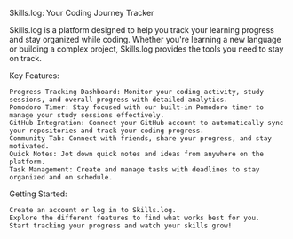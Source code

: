 Skills.log: Your Coding Journey Tracker

Skills.log is a platform designed to help you track your learning progress and stay organized while coding. Whether you're learning a new language or building a complex project, Skills.log provides the tools you need to stay on track.

Key Features:

    Progress Tracking Dashboard: Monitor your coding activity, study sessions, and overall progress with detailed analytics.
    Pomodoro Timer: Stay focused with our built-in Pomodoro timer to manage your study sessions effectively.
    GitHub Integration: Connect your GitHub account to automatically sync your repositories and track your coding progress.
    Community Tab: Connect with friends, share your progress, and stay motivated.
    Quick Notes: Jot down quick notes and ideas from anywhere on the platform.
    Task Management: Create and manage tasks with deadlines to stay organized and on schedule.

Getting Started:

    Create an account or log in to Skills.log.
    Explore the different features to find what works best for you.
    Start tracking your progress and watch your skills grow!
